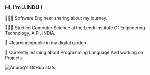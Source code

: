 

### Hi, i'm J.INDU !

👩🏻‍💻 Software Engineer sharing about my journey.

👩🏻‍🎓 Studied Computer Science at the Lendi Institute Of Engineering Technology, A.P , INDIA.

🌷 #learninginpublic in my digital garden

💭 Currently learning about Programming Language And working on Projects.

![Anurag's GitHub stats](https://github-readme-stats.vercel.app/api?username=indu-11&show_icons=true&theme=radical)
